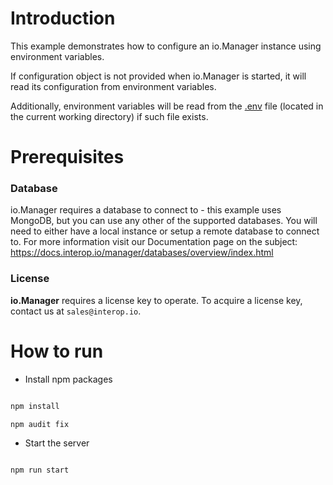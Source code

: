 # Introduction

This example demonstrates how to configure an io.Manager instance using environment variables.

If configuration object is not provided when io.Manager is started, it will read its configuration from environment variables.

Additionally, environment variables will be read from the [.env](./.env) file (located in the current working directory) if such file exists.

# Prerequisites

### Database

io.Manager requires a database to connect to - this example uses MongoDB, but you can use any other of the supported databases. You will need to either have a local instance or setup a remote database to connect to. For more information visit our Documentation page on the subject: https://docs.interop.io/manager/databases/overview/index.html

### License

**io.Manager** requires a license key to operate. To acquire a license key, contact us at `sales@interop.io`.

# How to run

- Install npm packages

```sh

npm install

npm audit fix

```

- Start the server

```sh

npm run start

```
